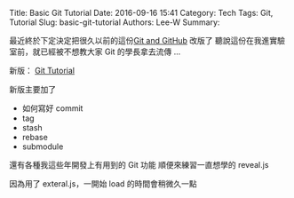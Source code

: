 Title: Basic Git Tutorial
Date: 2016-09-16 15:41
Category: Tech
Tags: Git, Tutorial
Slug: basic-git-tutorial
Authors: Lee-W
Summary: 


最近終於下定決定把很久以前的這份[Git and GitHub]({filename}/posts/article/2014/4-git-and-git-hub.md) 改版了
聽說這份在我進實驗室前，就已經被不想教大家 Git 的學長拿去流傳 ...

新版： [Git Tutorial](https://lee-w.github.io/git-tutorial/#/)
<!--more-->

新版主要加了
- 如何寫好 commit
- tag
- stash
- rebase
- submodule

還有各種我這些年開發上有用到的 Git 功能
順便來練習一直想學的 reveal.js

因為用了 exteral.js，一開始 load 的時間會稍微久一點